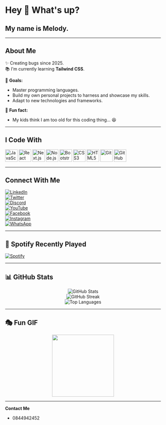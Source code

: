 
# Hey 👋 What's up?

## My name is Melody.
---
## About Me  

✨ Creating bugs since 2025.  
📚 I'm currently learning **Tailwind CSS**. 

🎯 **Goals:**  

- Master programming languages.  
- Build my own personal projects to harness and showcase my skills.  
- Adapt to new technologies and frameworks.  

🎲 **Fun fact:**
 - My kids think I am too old for this coding thing... 😆  
---

## I Code With  

<p align="left">
  <img src="https://cdn.jsdelivr.net/gh/devicons/devicon/icons/javascript/javascript-original.svg" height="40" alt="JavaScript" />
  <img src="https://cdn.jsdelivr.net/gh/devicons/devicon/icons/react/react-original.svg" height="40" alt="React" />
  <img src="https://cdn.jsdelivr.net/gh/devicons/devicon/icons/nextjs/nextjs-original.svg" height="40" alt="Next.js" />
  <img src="https://cdn.jsdelivr.net/gh/devicons/devicon/icons/nodejs/nodejs-original.svg" height="40" alt="Node.js" />
  <img src="https://cdn.jsdelivr.net/gh/devicons/devicon/icons/bootstrap/bootstrap-original.svg" height="40" alt="Bootstrap" />
  <img src="https://cdn.jsdelivr.net/gh/devicons/devicon/icons/css3/css3-original.svg" height="40" alt="CSS3" />
  <img src="https://cdn.jsdelivr.net/gh/devicons/devicon/icons/html5/html5-original.svg" height="40" alt="HTML5" />
  <img src="https://cdn.jsdelivr.net/gh/devicons/devicon/icons/git/git-original.svg" height="40" alt="Git" />
  <img src="https://cdn.jsdelivr.net/gh/devicons/devicon/icons/github/github-original.svg" height="40" alt="GitHub" />
</p>




---

## Connect With Me  

[![LinkedIn](https://img.shields.io/badge/LinkedIn-0077B5?style=for-the-badge&logo=linkedin&logoColor=white)](https://www.linkedin.com/in/melody-mawoneke-3151b125b?utm_source=share&utm_campaign=share_via&utm_content=profile&utm_medium=android_app/)  
[![Twitter](https://img.shields.io/badge/Twitter-1DA1F2?style=for-the-badge&logo=twitter&logoColor=white)](https://x.com/MawonekeMelody?t=DUr1yo0CceVGECuWPgGxUQ&s=09)  
[![Discord](https://img.shields.io/badge/Discord-5865F2?style=for-the-badge&logo=discord&logoColor=white)](https://discord.com/users/melody-50241)  
[![YouTube](https://img.shields.io/badge/YouTube-FF0000?style=for-the-badge&logo=youtube&logoColor=white)](https://youtube.com/@melodymawoneke2731?si=t_7EBPYPx0Hb6rzM)  
[![Facebook](https://img.shields.io/badge/Facebook-1877F2?style=for-the-badge&logo=facebook&logoColor=white)](https://www.facebook.com/share/16Hu3DnDSQ/)  
[![Instagram](https://img.shields.io/badge/Instagram-E4405F?style=for-the-badge&logo=instagram&logoColor=white)](https://www.instagram.com/melodymtseneki?igsh=MTBiMnNzbGkzdnc5aQ==)  
[![WhatsApp](https://img.shields.io/badge/WhatsApp-25D366?style=for-the-badge&logo=whatsapp&logoColor=white)](https://wa.me/c/27844942452)  

---

## 🎵 Spotify Recently Played  

[![Spotify](https://spotify-recently-played-readme.vercel.app/api?user=Mel&count=5)](https://open.spotify.com/user/Mel)

---

## 📊 GitHub Stats  

<p align="center">
  <img src="https://github-readme-stats.vercel.app/api?username=your-github-username&show_icons=true&theme=radical" alt="GitHub Stats" />
  <br>
  <img src="https://github-readme-streak-stats.herokuapp.com/?user=your-github-username&theme=radical" alt="GitHub Streak" />
  <br>
  <img src="https://github-readme-stats.vercel.app/api/top-langs/?username=your-github-username&layout=compact&theme=radical" alt="Top Languages" />
</p>

---

## 🎭 Fun GIF  

<p align="center">
  <img src="https://i.imgflip.com/65efzo.gif" height="200" />
</p>

---
**Contact Me**
- 0844942452


